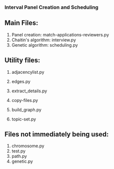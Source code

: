 ### Interval Panel Creation and Scheduling


## Main Files:

1. Panel creation: match-applications-reviewers.py
2. Chaitin's algorithm: interview.py
3. Genetic algorithm: scheduling.py

## Utility files:

1. adjacencylist.py
2. edges.py
3. extract_details.py
4. copy-files.py

5. build_graph.py
6. topic-set.py

## Files not immediately being used:

1. chromosome.py
2. test.py
3. path.py
4. genetic.py